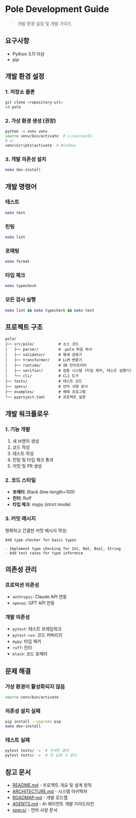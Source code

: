 # Pole Development Guide

> 개발 환경 설정 및 개발 가이드

## 요구사항

- Python 3.11 이상
- pip

## 개발 환경 설정

### 1. 저장소 클론

```bash
git clone <repository-url>
cd pole
```

### 2. 가상 환경 생성 (권장)

```bash
python -m venv venv
source venv/bin/activate  # Linux/macOS
# or
venv\Scripts\activate  # Windows
```

### 3. 개발 의존성 설치

```bash
make dev-install
```

## 개발 명령어

### 테스트

```bash
make test
```

### 린팅

```bash
make lint
```

### 포매팅

```bash
make format
```

### 타입 체크

```bash
make typecheck
```

### 모든 검사 실행

```bash
make lint && make typecheck && make test
```

## 프로젝트 구조

```
pole/
├── src/pole/           # 소스 코드
│   ├── parser/         # .pole 파일 파서
│   ├── validator/      # 명세 검증기
│   ├── transformer/    # LLM 변환기
│   ├── runtime/        # IR 인터프리터
│   ├── verifier/       # 검증 시스템 (타입 체커, 테스트 실행기)
│   └── cli/            # CLI 도구
├── tests/              # 테스트 코드
├── specs/              # 언어 사양 문서
├── examples/           # 예제 프로그램
└── pyproject.toml      # 프로젝트 설정
```

## 개발 워크플로우

### 1. 기능 개발

1. 새 브랜치 생성
2. 코드 작성
3. 테스트 작성
4. 린팅 및 타입 체크 통과
5. 커밋 및 PR 생성

### 2. 코드 스타일

- **포매터**: Black (line-length=100)
- **린터**: Ruff
- **타입 체크**: mypy (strict mode)

### 3. 커밋 메시지

명확하고 간결한 커밋 메시지 작성:

```
Add type checker for basic types

- Implement type checking for Int, Nat, Bool, String
- Add test cases for type inference
```

## 의존성 관리

### 프로덕션 의존성

- `anthropic`: Claude API 연동
- `openai`: GPT API 연동

### 개발 의존성

- `pytest`: 테스트 프레임워크
- `pytest-cov`: 코드 커버리지
- `mypy`: 타입 체커
- `ruff`: 린터
- `black`: 코드 포매터

## 문제 해결

### 가상 환경이 활성화되지 않음

```bash
source venv/bin/activate
```

### 의존성 설치 실패

```bash
pip install --upgrade pip
make dev-install
```

### 테스트 실패

```bash
pytest tests/ -v  # 자세한 출력
pytest tests/ -x  # 첫 실패 시 중단
```

## 참고 문서

- [README.md](README.md) - 프로젝트 개요 및 설계 원칙
- [ARCHITECTURE.md](ARCHITECTURE.md) - 시스템 아키텍처
- [ROADMAP.md](ROADMAP.md) - 개발 로드맵
- [AGENTS.md](AGENTS.md) - AI 에이전트 개발 가이드라인
- [specs/](specs/) - 언어 사양 문서
